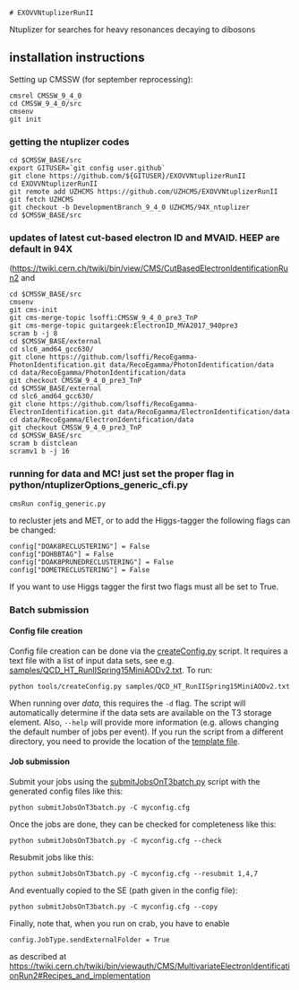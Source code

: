 	# EXOVVNtuplizerRunII

Ntuplizer for searches for heavy resonances decaying to dibosons

## installation instructions

Setting up CMSSW (for september reprocessing):

```
cmsrel CMSSW_9_4_0
cd CMSSW_9_4_0/src
cmsenv
git init
```



### getting the ntuplizer codes
```
cd $CMSSW_BASE/src
export GITUSER=`git config user.github`
git clone https://github.com/${GITUSER}/EXOVVNtuplizerRunII 
cd EXOVVNtuplizerRunII
git remote add UZHCMS https://github.com/UZHCMS/EXOVVNtuplizerRunII
git fetch UZHCMS
git checkout -b DevelopmentBranch_9_4_0 UZHCMS/94X_ntuplizer
cd $CMSSW_BASE/src
```


### updates of latest cut-based electron ID and MVAID. HEEP are default in 94X
(https://twiki.cern.ch/twiki/bin/view/CMS/CutBasedElectronIdentificationRun2 and 
```
cd $CMSSW_BASE/src
cmsenv
git cms-init
git cms-merge-topic lsoffi:CMSSW_9_4_0_pre3_TnP
git cms-merge-topic guitargeek:ElectronID_MVA2017_940pre3
scram b -j 8
cd $CMSSW_BASE/external
cd slc6_amd64_gcc630/
git clone https://github.com/lsoffi/RecoEgamma-PhotonIdentification.git data/RecoEgamma/PhotonIdentification/data
cd data/RecoEgamma/PhotonIdentification/data
git checkout CMSSW_9_4_0_pre3_TnP
cd $CMSSW_BASE/external
cd slc6_amd64_gcc630/
git clone https://github.com/lsoffi/RecoEgamma-ElectronIdentification.git data/RecoEgamma/ElectronIdentification/data
cd data/RecoEgamma/ElectronIdentification/data
git checkout CMSSW_9_4_0_pre3_TnP
cd $CMSSW_BASE/src
scram b distclean
scramv1 b -j 16
```


### running for data and MC! just set the proper flag in python/ntuplizerOptions_generic_cfi.py

```
cmsRun config_generic.py 

```


to recluster jets and MET, or to add the Higgs-tagger the following flags can be changed:
```
config["DOAK8RECLUSTERING"] = False
config["DOHBBTAG"] = False
config["DOAK8PRUNEDRECLUSTERING"] = False
config["DOMETRECLUSTERING"] = False
```
If you want to use Higgs tagger the first two flags must all be set to True.

### Batch submission

#### Config file creation

Config file creation can be done via the [createConfig.py](Ntuplizer/tools/createConfig.py) script. It requires a text file with a list of input data sets, see e.g. [samples/QCD_HT_RunIISpring15MiniAODv2.txt](Ntuplizer/samples/QCD_HT_RunIISpring15MiniAODv2.txt). To run:
```
python tools/createConfig.py samples/QCD_HT_RunIISpring15MiniAODv2.txt
```
When running over *data*, this requires the ```-d``` flag. The script will automatically determine if the data sets are available on the T3 storage element. Also, ```--help``` will provide more information (e.g. allows changing the default number of jobs per event). If you run the script from a different directory, you need to provide the location of the [template file](Ntuplizer/submitJobsOnT3batch.cfg).

#### Job submission

Submit your jobs using the [submitJobsOnT3batch.py](Ntuplizer/submitJobsOnT3batch.py) script with the generated config files like this:
```
python submitJobsOnT3batch.py -C myconfig.cfg
```
Once the jobs are done, they can be checked for completeness like this:
```
python submitJobsOnT3batch.py -C myconfig.cfg --check
```
Resubmit jobs like this:
```
python submitJobsOnT3batch.py -C myconfig.cfg --resubmit 1,4,7
```
And eventually copied to the SE (path given in the config file):
```
python submitJobsOnT3batch.py -C myconfig.cfg --copy
```

Finally, note that, when you run on crab, you have to enable 
```
config.JobType.sendExternalFolder = True
```
as described at https://twiki.cern.ch/twiki/bin/viewauth/CMS/MultivariateElectronIdentificationRun2#Recipes_and_implementation
